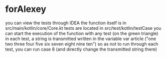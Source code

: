 # forAlexey

you can view the tests through IDEA
the function itself is in src/main/kotlin/core/Core.kt
tests are located in src/test/kotlin/testCase
you can start the execution of the function with any test (on the green triangle)
in each test, a string is transmitted written in the variable var article ("one two three four five six seven eight nine ten") so as not to run through each test, you can run case 8 (and directly change the transmitted string there)
